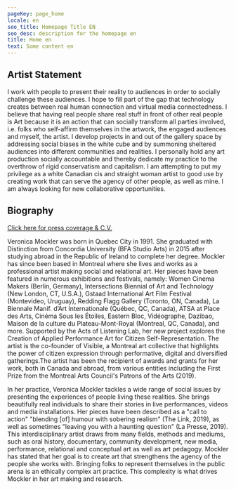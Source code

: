 ```yaml
---
pageKey: page_home
locale: en
seo_title: Homepage Title EN
seo_desc: description for the homepage en
title: Home en
text: Some content en
---
```

## **Artist Statement**

I work with people to present their reality to audiences in order to socially challenge these audiences. I hope to fill part of the gap that technology creates between real human connection and virtual media connectedness. I believe that having real people share real stuff in front of other real people is Art because it is an action that can socially transform all parties involved, i.e. folks who self-affirm themselves in the artwork, the engaged audiences and myself, the artist. I develop projects in and out of the gallery space by addressing social biases in the white cube and by summoning sheltered audiences into different communities and realities. I personally hold any art production socially accountable and thereby dedicate my practice to the overthrow of rigid conservatism and capitalism. I am attempting to put my privilege as a white Canadian cis and straight woman artist to good use by creating work that can serve the agency of other people, as well as mine. I am always looking for new collaborative opportunities.

## **Biography**

[Click here for press coverage & C.V.](https://drive.google.com/file/d/1COMuq0PFDo-zXAt9SEU2_O6qsdi1ljUa/view?usp=sharing)

Veronica Mockler was born in Quebec City in 1991. She graduated with Distinction from Concordia University (BFA Studio Arts) in 2015 after studying abroad in the Republic of Ireland to complete her degree. Mockler has since been based in Montreal where she lives and works as a professional artist making social and relational art. Her pieces have been featured in numerous exhibitions and festivals, namely: Women Cinema Makers (Berlin, Germany), Intersections Biennial of Art and Technology (New London, CT, U.S.A.), Gstaad International Art Film Festival (Montevideo, Uruguay), Redding Flagg Gallery (Toronto, ON, Canada), La Biennale Manif. d’Art Internationale (Québec, QC, Canada), ATSA at Place des Arts, Cinéma Sous les Étoiles, Eastern Bloc, Vidéographe, Dazibao, Maison de la culture du Plateau-Mont-Royal (Montreal, QC, Canada), and more. Supported by the Acts of Listening Lab, her new project explores the Creation of Applied Performance Art for Citizen Self-Representation. The artist is the co-founder of Visible, a Montreal art collective that highlights the power of citizen expression through performative, digital and diversified gatherings.The artist has been the recipient of awards and grants for her work, both in Canada and abroad, from various entities including the First Prize from the Montreal Arts Council's Patrons of the Arts (2019).

In her practice, Veronica Mockler tackles a wide range of social issues by presenting the experiences of people living these realities. She brings beautifully real individuals to share their stories in live performances, videos and media installations. Her pieces have been described as a "call to action" "blending \[of] humour with sobering realism" (The Link, 2019), as well as sometimes "leaving you with a haunting question" (La Presse, 2019). This interdisciplinary artist draws from many fields, methods and mediums, such as oral history, documentary, community development, new media, performance, relational and conceptual art as well as art pedagogy. Mockler has stated that her goal is to create art that strengthens the agency of the people she works with. Bringing folks to represent themselves in the public arena is an ethically complex art practice. This complexity is what drives Mockler in her art making and research.
